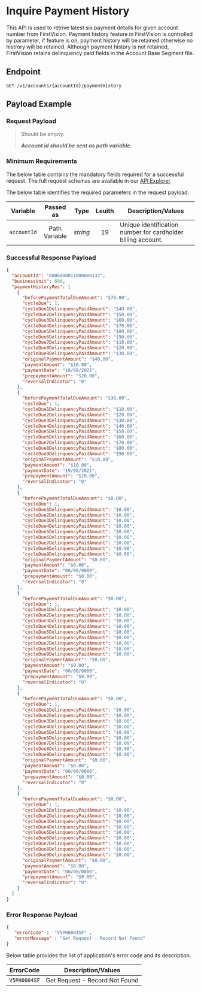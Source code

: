 # Inquire Payment History

This API is used to retrive latest six payment details for given account number from FirstVision. Payment history feature in FirstVision is controlled by parameter, if feature is on, payment history will be retained otherwise no histrory will be retained. Although payment history is not retained, FirstVision retains delinquency paid fields in the Account Base Segment file.

## Endpoint

`GET /v1/accounts/{accountId}/paymentHistory`

## Payload Example

### Request Payload

>Should be empty. 
>
>***Account id should be sent as path variable.***
 
### Minimum Requirements

The below table contains the mandatory fields required for a successful request. The full request schemas are available in our [API Explorer](../api/?type=get&path=/v1/accounts/{accountId}/paymentHistory).

The below table identifies the required parameters in the request payload.

| Variable | Passed as | Type | Leuith | Description/Values |
| -------- | :-------: | :--: | :------------: | ------------------ |
| `accountId` | Path Variable | *string* | 19 | Unique identification number for cardholder billing account. |

### Successful Response Payload

```json
{
  "accountId": "0006000011000000137",
  "businessUnit": 600,
  "paymentHistoryRes": [
    {
      "beforePaymentTotalDueAmount": "$70.00",
      "cycleDue": 1,
      "cycleDue1DelinquencyPaidAmount": "$40.00",
      "cycleDue2DelinquencyPaidAmount": "$50.00",
      "cycleDue3DelinquencyPaidAmount": "$60.00",
      "cycleDue4DelinquencyPaidAmount": "$70.00",
      "cycleDue5DelinquencyPaidAmount": "$80.00",
      "cycleDue6DelinquencyPaidAmount": "$90.00",
      "cycleDue7DelinquencyPaidAmount": "$10.00",
      "cycleDue8DelinquencyPaidAmount": "$20.00",
      "cycleDue9DelinquencyPaidAmount": "$30.00",
      "originalPaymentAmount": "$40.00",
      "paymentAmount": "$10.00",
      "paymentDate": "18/08/2021",
      "prepaymentAmount": "$20.00",
      "reversalIndicator": "0"
    },
    {
      "beforePaymentTotalDueAmount": "$30.00",
      "cycleDue": 1,
      "cycleDue1DelinquencyPaidAmount": "$10.00",
      "cycleDue2DelinquencyPaidAmount": "$20.00",
      "cycleDue3DelinquencyPaidAmount": "$30.00",
      "cycleDue4DelinquencyPaidAmount": "$40.00",
      "cycleDue5DelinquencyPaidAmount": "$50.00",
      "cycleDue6DelinquencyPaidAmount": "$60.00",
      "cycleDue7DelinquencyPaidAmount": "$70.00",
      "cycleDue8DelinquencyPaidAmount": "$80.00",
      "cycleDue9DelinquencyPaidAmount": "$90.00",
      "originalPaymentAmount": "$10.00",
      "paymentAmount": "$10.00",
      "paymentDate": "19/08/2021",
      "prepaymentAmount": "$20.00",
      "reversalIndicator": "0"
    },
    {
      "beforePaymentTotalDueAmount": "$0.00",
      "cycleDue": 1,
      "cycleDue1DelinquencyPaidAmount": "$0.00",
      "cycleDue2DelinquencyPaidAmount": "$0.00",
      "cycleDue3DelinquencyPaidAmount": "$0.00",
      "cycleDue4DelinquencyPaidAmount": "$0.00",
      "cycleDue5DelinquencyPaidAmount": "$0.00",
      "cycleDue6DelinquencyPaidAmount": "$0.00",
      "cycleDue7DelinquencyPaidAmount": "$0.00",
      "cycleDue8DelinquencyPaidAmount": "$0.00",
      "cycleDue9DelinquencyPaidAmount": "$0.00",
      "originalPaymentAmount": "$0.00",
      "paymentAmount": "$0.00",
      "paymentDate": "00/00/0000",
      "prepaymentAmount": "$0.00",
      "reversalIndicator": "0"
    },
    {
      "beforePaymentTotalDueAmount": "$0.00",
      "cycleDue": 1,
      "cycleDue1DelinquencyPaidAmount": "$0.00",
      "cycleDue2DelinquencyPaidAmount": "$0.00",
      "cycleDue3DelinquencyPaidAmount": "$0.00",
      "cycleDue4DelinquencyPaidAmount": "$0.00",
      "cycleDue5DelinquencyPaidAmount": "$0.00",
      "cycleDue6DelinquencyPaidAmount": "$0.00",
      "cycleDue7DelinquencyPaidAmount": "$0.00",
      "cycleDue8DelinquencyPaidAmount": "$0.00",
      "cycleDue9DelinquencyPaidAmount": "$0.00",
      "originalPaymentAmount": "$0.00",
      "paymentAmount": "$0.00",
      "paymentDate": "00/00/0000",
      "prepaymentAmount": "$0.00",
      "reversalIndicator": "0"
    },
    {
      "beforePaymentTotalDueAmount": "$0.00",
      "cycleDue": 1,
      "cycleDue1DelinquencyPaidAmount": "$0.00",
      "cycleDue2DelinquencyPaidAmount": "$0.00",
      "cycleDue3DelinquencyPaidAmount": "$0.00",
      "cycleDue4DelinquencyPaidAmount": "$0.00",
      "cycleDue5DelinquencyPaidAmount": "$0.00",
      "cycleDue6DelinquencyPaidAmount": "$0.00",
      "cycleDue7DelinquencyPaidAmount": "$0.00",
      "cycleDue8DelinquencyPaidAmount": "$0.00",
      "cycleDue9DelinquencyPaidAmount": "$0.00",
      "originalPaymentAmount": "$0.00",
      "paymentAmount": "$0.00",
      "paymentDate": "00/00/0000",
      "prepaymentAmount": "$0.00",
      "reversalIndicator": "0"
    },
    {
      "beforePaymentTotalDueAmount": "$0.00",
      "cycleDue": 1,
      "cycleDue1DelinquencyPaidAmount": "$0.00",
      "cycleDue2DelinquencyPaidAmount": "$0.00",
      "cycleDue3DelinquencyPaidAmount": "$0.00",
      "cycleDue4DelinquencyPaidAmount": "$0.00",
      "cycleDue5DelinquencyPaidAmount": "$0.00",
      "cycleDue6DelinquencyPaidAmount": "$0.00",
      "cycleDue7DelinquencyPaidAmount": "$0.00",
      "cycleDue8DelinquencyPaidAmount": "$0.00",
      "cycleDue9DelinquencyPaidAmount": "$0.00",
      "originalPaymentAmount": "$0.00",
      "paymentAmount": "$0.00",
      "paymentDate": "00/00/0000",
      "prepaymentAmount": "$0.00",
      "reversalIndicator": "0"
    }
  ]
}

```

### Error Response Payload

```json
{
   "errorCode" :  "V5PH0004SF" ,
   "errorMessage" : "Get Request - Record Not Found"   
}
```

Below table provides the list of application's error code and its description.

| ErrorCode |  Description/Values |
| --------  | ------------------ |
| `V5PH0004SF` | Get Request - Record Not Found |
